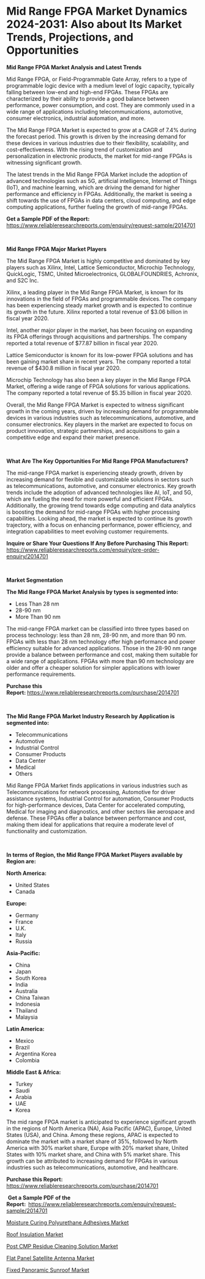 <p><h1>Mid Range FPGA Market Dynamics 2024-2031: Also about Its Market Trends, Projections, and Opportunities</h1></p><p><strong>Mid Range FPGA Market Analysis and Latest Trends</strong></p>
<p><p>Mid Range FPGA, or Field-Programmable Gate Array, refers to a type of programmable logic device with a medium level of logic capacity, typically falling between low-end and high-end FPGAs. These FPGAs are characterized by their ability to provide a good balance between performance, power consumption, and cost. They are commonly used in a wide range of applications including telecommunications, automotive, consumer electronics, industrial automation, and more.</p><p>The Mid Range FPGA Market is expected to grow at a CAGR of 7.4% during the forecast period. This growth is driven by the increasing demand for these devices in various industries due to their flexibility, scalability, and cost-effectiveness. With the rising trend of customization and personalization in electronic products, the market for mid-range FPGAs is witnessing significant growth.</p><p>The latest trends in the Mid Range FPGA Market include the adoption of advanced technologies such as 5G, artificial intelligence, Internet of Things (IoT), and machine learning, which are driving the demand for higher performance and efficiency in FPGAs. Additionally, the market is seeing a shift towards the use of FPGAs in data centers, cloud computing, and edge computing applications, further fueling the growth of mid-range FPGAs.</p></p>
<p><strong>Get a Sample PDF of the Report:&nbsp;</strong> <a href="https://www.reliableresearchreports.com/enquiry/request-sample/2014701">https://www.reliableresearchreports.com/enquiry/request-sample/2014701</a></p>
<p>&nbsp;</p>
<p><strong>Mid Range FPGA Major Market Players</strong></p>
<p><p>The Mid Range FPGA Market is highly competitive and dominated by key players such as Xilinx, Intel, Lattice Semiconductor, Microchip Technology, QuickLogic, TSMC, United Microelectronics, GLOBALFOUNDRIES, Achronix, and S2C Inc.</p><p>Xilinx, a leading player in the Mid Range FPGA Market, is known for its innovations in the field of FPGAs and programmable devices. The company has been experiencing steady market growth and is expected to continue its growth in the future. Xilinx reported a total revenue of $3.06 billion in fiscal year 2020.</p><p>Intel, another major player in the market, has been focusing on expanding its FPGA offerings through acquisitions and partnerships. The company reported a total revenue of $77.87 billion in fiscal year 2020.</p><p>Lattice Semiconductor is known for its low-power FPGA solutions and has been gaining market share in recent years. The company reported a total revenue of $430.8 million in fiscal year 2020.</p><p>Microchip Technology has also been a key player in the Mid Range FPGA Market, offering a wide range of FPGA solutions for various applications. The company reported a total revenue of $5.35 billion in fiscal year 2020.</p><p>Overall, the Mid Range FPGA Market is expected to witness significant growth in the coming years, driven by increasing demand for programmable devices in various industries such as telecommunications, automotive, and consumer electronics. Key players in the market are expected to focus on product innovation, strategic partnerships, and acquisitions to gain a competitive edge and expand their market presence.</p></p>
<p>&nbsp;</p>
<p><strong>What Are The Key Opportunities For Mid Range FPGA Manufacturers?</strong></p>
<p><p>The mid-range FPGA market is experiencing steady growth, driven by increasing demand for flexible and customizable solutions in sectors such as telecommunications, automotive, and consumer electronics. Key growth trends include the adoption of advanced technologies like AI, IoT, and 5G, which are fueling the need for more powerful and efficient FPGAs. Additionally, the growing trend towards edge computing and data analytics is boosting the demand for mid-range FPGAs with higher processing capabilities. Looking ahead, the market is expected to continue its growth trajectory, with a focus on enhancing performance, power efficiency, and integration capabilities to meet evolving customer requirements.</p></p>
<p><strong>Inquire or Share Your Questions If Any Before Purchasing This Report:</strong> <a href="https://www.reliableresearchreports.com/enquiry/pre-order-enquiry/2014701">https://www.reliableresearchreports.com/enquiry/pre-order-enquiry/2014701</a></p>
<p>&nbsp;</p>
<p><strong>Market Segmentation</strong></p>
<p><strong>The Mid Range FPGA Market Analysis by types is segmented into:</strong></p>
<p><ul><li>Less Than 28 nm</li><li>28-90 nm</li><li>More Than 90 nm</li></ul></p>
<p><p>The mid-range FPGA market can be classified into three types based on process technology: less than 28 nm, 28-90 nm, and more than 90 nm. FPGAs with less than 28 nm technology offer high performance and power efficiency suitable for advanced applications. Those in the 28-90 nm range provide a balance between performance and cost, making them suitable for a wide range of applications. FPGAs with more than 90 nm technology are older and offer a cheaper solution for simpler applications with lower performance requirements.</p></p>
<p><strong>Purchase this Report:&nbsp;</strong><a href="https://www.reliableresearchreports.com/purchase/2014701">https://www.reliableresearchreports.com/purchase/2014701</a></p>
<p>&nbsp;</p>
<p><strong>The Mid Range FPGA Market Industry Research by Application is segmented into:</strong></p>
<p><ul><li>Telecommunications</li><li>Automotive</li><li>Industrial Control</li><li>Consumer Products</li><li>Data Center</li><li>Medical</li><li>Others</li></ul></p>
<p><p>Mid Range FPGA Market finds applications in various industries such as Telecommunications for network processing, Automotive for driver assistance systems, Industrial Control for automation, Consumer Products for high-performance devices, Data Center for accelerated computing, Medical for imaging and diagnostics, and other sectors like aerospace and defense. These FPGAs offer a balance between performance and cost, making them ideal for applications that require a moderate level of functionality and customization.</p></p>
<p>&nbsp;</p>
<p><strong>In terms of Region, the Mid Range FPGA Market Players available by Region are:</strong></p>
<p>
    <p> <strong> North America: </strong>
        <ul>
            <li>United States</li>
            <li>Canada</li>
        </ul>
        </p> 
    <p> <strong> Europe: </strong>
        <ul>
            <li>Germany</li>
            <li>France</li>
            <li>U.K.</li>
            <li>Italy</li>
            <li>Russia</li>
        </ul>
        </p> 
    <p> <strong> Asia-Pacific: </strong>
        <ul>
            <li>China</li>
            <li>Japan</li>
            <li>South Korea</li>
            <li>India</li>
            <li>Australia</li>
            <li>China Taiwan</li>
            <li>Indonesia</li>
            <li>Thailand</li>
            <li>Malaysia</li>
        </ul>
        </p> 
    <p> <strong> Latin America: </strong>
        <ul>
            <li>Mexico</li>
            <li>Brazil</li>
            <li>Argentina Korea</li>
            <li>Colombia</li>
        </ul>
        </p> 
    <p> <strong> Middle East & Africa: </strong>
        <ul>
            <li>Turkey</li>
            <li>Saudi</li>
            <li>Arabia</li>
            <li>UAE</li>
            <li>Korea</li>
        </ul>
    </p>
    </p>
<p><p>The mid range FPGA market is anticipated to experience significant growth in the regions of North America (NA), Asia Pacific (APAC), Europe, United States (USA), and China. Among these regions, APAC is expected to dominate the market with a market share of 35%, followed by North America with 30% market share, Europe with 20% market share, United States with 10% market share, and China with 5% market share. This growth can be attributed to increasing demand for FPGAs in various industries such as telecommunications, automotive, and healthcare.</p></p>
<p><strong>Purchase this Report: </strong><a href="https://www.reliableresearchreports.com/purchase/2014701">https://www.reliableresearchreports.com/purchase/2014701</a></p>
<p>&nbsp;<strong>Get a Sample PDF of the Report:&nbsp;&nbsp;</strong><a href="https://www.reliableresearchreports.com/enquiry/request-sample/2014701">https://www.reliableresearchreports.com/enquiry/request-sample/2014701</a></p>
<p><strong></strong></p>
<p><p><a href="https://pretty-mail-caf.notion.site/Decoding-the-Moisture-Curing-Polyurethane-Adhesives-Market-A-Deep-Dive-into-the-Latest-Market-Trend-9e455c9f6f264953a99e241f3161aeaa">Moisture Curing Polyurethane Adhesives Market</a></p><p><a href="https://view.publitas.com/reportprime-1/roof-insulation-market-provides-detailed-segmentation-of-this-market-based-on-type-application-and-region-and-forecast-for-the-period-from-2024-2031/">Roof Insulation Market</a></p><p><a href="https://flame-sidecar-702.notion.site/Post-CMP-Residue-Cleaning-Solution-Market-Size-Global-Industry-Overview-Market-Segmentation-and-Fo-1ad1dea4d194483aa71079c04f76385e">Post CMP Residue Cleaning Solution Market</a></p><p><a href="https://view.publitas.com/reportprime-1/flat-panel-satellite-antenna-market-size-growing-and-forecasted-for-period-from-2024-2031-and-provides-complete-market-analysis-of-this-market/">Flat Panel Satellite Antenna Market</a></p><p><a href="https://full-wildebeest-80b.notion.site/Global-Fixed-Panoramic-Sunroof-Market-by-Types-Applications-and-Major-Players-with-Regional-Growt-755e8d617b864c23a8435d4d1c74187a">Fixed Panoramic Sunroof Market</a></p></p>